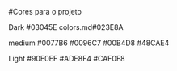 #Cores para o projeto

Dark
#03045E
colors.md#023E8A

medium
#0077B6
#0096C7
#00B4D8
#48CAE4

Light
#90E0EF
#ADE8F4
#CAF0F8
